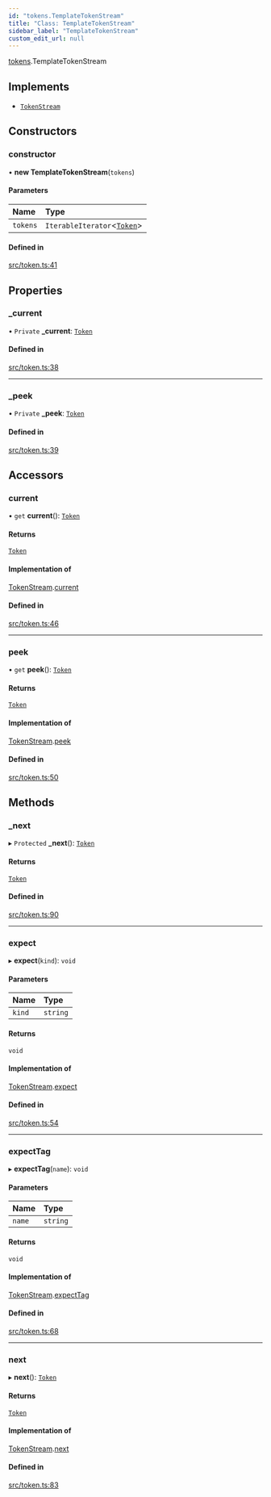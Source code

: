 ```yaml
---
id: "tokens.TemplateTokenStream"
title: "Class: TemplateTokenStream"
sidebar_label: "TemplateTokenStream"
custom_edit_url: null
---
```


[tokens](../namespaces/tokens.md).TemplateTokenStream

## Implements

- [`TokenStream`](../interfaces/tokens.TokenStream.md)

## Constructors

### constructor

• **new TemplateTokenStream**(`tokens`)

#### Parameters

| Name | Type |
| :------ | :------ |
| `tokens` | `IterableIterator`<[`Token`](tokens.Token.md)\> |

#### Defined in

[src/token.ts:41](https://github.com/jg-rp/liquidscript/blob/6bed77c/src/token.ts#L41)

## Properties

### \_current

• `Private` **\_current**: [`Token`](tokens.Token.md)

#### Defined in

[src/token.ts:38](https://github.com/jg-rp/liquidscript/blob/6bed77c/src/token.ts#L38)

___

### \_peek

• `Private` **\_peek**: [`Token`](tokens.Token.md)

#### Defined in

[src/token.ts:39](https://github.com/jg-rp/liquidscript/blob/6bed77c/src/token.ts#L39)

## Accessors

### current

• `get` **current**(): [`Token`](tokens.Token.md)

#### Returns

[`Token`](tokens.Token.md)

#### Implementation of

[TokenStream](../interfaces/tokens.TokenStream.md).[current](../interfaces/tokens.TokenStream.md#current)

#### Defined in

[src/token.ts:46](https://github.com/jg-rp/liquidscript/blob/6bed77c/src/token.ts#L46)

___

### peek

• `get` **peek**(): [`Token`](tokens.Token.md)

#### Returns

[`Token`](tokens.Token.md)

#### Implementation of

[TokenStream](../interfaces/tokens.TokenStream.md).[peek](../interfaces/tokens.TokenStream.md#peek)

#### Defined in

[src/token.ts:50](https://github.com/jg-rp/liquidscript/blob/6bed77c/src/token.ts#L50)

## Methods

### \_next

▸ `Protected` **_next**(): [`Token`](tokens.Token.md)

#### Returns

[`Token`](tokens.Token.md)

#### Defined in

[src/token.ts:90](https://github.com/jg-rp/liquidscript/blob/6bed77c/src/token.ts#L90)

___

### expect

▸ **expect**(`kind`): `void`

#### Parameters

| Name | Type |
| :------ | :------ |
| `kind` | `string` |

#### Returns

`void`

#### Implementation of

[TokenStream](../interfaces/tokens.TokenStream.md).[expect](../interfaces/tokens.TokenStream.md#expect)

#### Defined in

[src/token.ts:54](https://github.com/jg-rp/liquidscript/blob/6bed77c/src/token.ts#L54)

___

### expectTag

▸ **expectTag**(`name`): `void`

#### Parameters

| Name | Type |
| :------ | :------ |
| `name` | `string` |

#### Returns

`void`

#### Implementation of

[TokenStream](../interfaces/tokens.TokenStream.md).[expectTag](../interfaces/tokens.TokenStream.md#expecttag)

#### Defined in

[src/token.ts:68](https://github.com/jg-rp/liquidscript/blob/6bed77c/src/token.ts#L68)

___

### next

▸ **next**(): [`Token`](tokens.Token.md)

#### Returns

[`Token`](tokens.Token.md)

#### Implementation of

[TokenStream](../interfaces/tokens.TokenStream.md).[next](../interfaces/tokens.TokenStream.md#next)

#### Defined in

[src/token.ts:83](https://github.com/jg-rp/liquidscript/blob/6bed77c/src/token.ts#L83)
